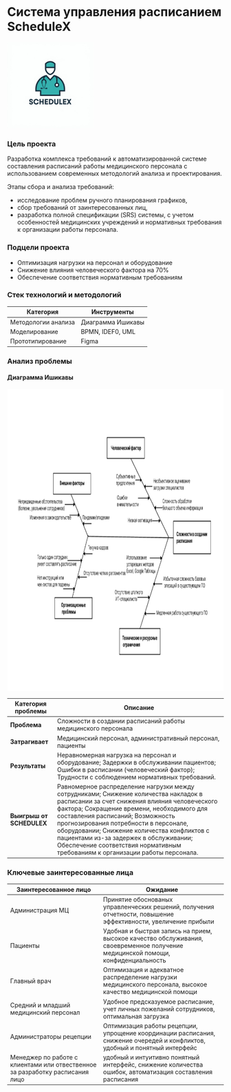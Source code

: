 # Система управления расписанием ScheduleX #

<img src="https://github.com/ElenaDanchenko/ScheduleX/blob/main/Log1/original.png" alt="Система управления расписанием" width="200" height="200">

### **Цель проекта** ###

Разработка комплекса требований к автоматизированной системе составления расписаний работы медицинского персонала с использованием современных методологий 
анализа и проектирования. 

Этапы сбора и анализа требований:
- исследование проблем ручного планирования графиков,
- сбор требований от  заинтересованных лиц,
- разработка полной спецификации (SRS) системы, с учетом особенностей медицинских учреждений и нормативных требования к организации работы персонала.

### **Подцели проекта** ###

- Оптимизация нагрузки на персонал и оборудование
- Снижение влияния человеческого фактора на 70% 
- Обеспечение соответствия нормативным требованиям

### Стек технологий и методологий

| Категория | Инструменты |
|-----------|-------------|
| Методологии анализа | Диаграмма Ишикавы |
| Моделирование | BPMN, IDEF0, UML |
| Прототипирование | Figma |

### Анализ проблемы

#### Диаграмма Ишикавы

<img src="https://github.com/ElenaDanchenko/ScheduleX/blob/main/%D0%94%D0%B8%D0%B0%D0%B3%D1%80%D0%B0%D0%BC%D0%BC%D1%8B/Ishikava_v1.png" alt="Диаграмма Ишикавы" width="900" height="700">


| Категория проблемы | Описание |
|---|---|
| **Проблема** | Сложности в создании расписаний работы медицинского персонала |
| **Затрагивает** | Медицинский персонал, административный персонал, пациенты |
| **Результаты** |  Неравномерная нагрузка на персонал и оборудование; Задержки в обслуживании пациентов; Ошибки в расписании (человеческий фактор); Трудности с соблюдением нормативных требований. |
| **Выигрыш от SCHEDULEX** | Равномерное распределение нагрузки между сотрудниками; Снижение количества накладок в расписании за счет снижения влияния человеческого фактора; Сокращение времени, необходимого для составления расписаний; Возможность прогнозирования потребности в персонале, оборудовании; Снижение количества конфликтов с пациентами из-за задержек в обслуживании; Обеспечение соответствия нормативным требованиям к организации работы персонала. |


### Ключевые заинтересованные лица


|Заинтересованное лицо | Ожидание |
|---|---|
|Администрация МЦ|Принятие обоснованых управленческих решений, получения отчетности, повышение эффективности, увеличение прибыли|
|Пациенты|Удобная и быстрая запись на прием, высокое качество обслуживания, своевременное получение медицинской помощи, конфиденциальность|
|Главный врач|Оптимизация и адекватное распределение нагрузки медицинского персонала, высокое качество медицинской помощи|
|Средний и младший медицинский персонал|Удобное предсказуемое расписание, учет личных пожеланий сотрудников, оптимальная загрузка|
|Администраторы рецепции|Оптимизация работы рецепции, упрощение координации расписания, снижение очередей и конфликтов, удобный и понятный интерфейс|
|Менеджер по работе с клиентами или отвественное за разработку расписания лицо|удобный и интуитивно понятный интерфейс, снижение количества ошибок, автоматизация составления расписания|


